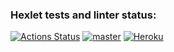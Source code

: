 ### Hexlet tests and linter status:
[![Actions Status](https://github.com/Svetlenkaja/rails-project-lvl2/workflows/hexlet-check/badge.svg)](https://github.com/Svetlenkaja/rails-project-lvl2/actions)
[![master](https://github.com/Svetlenkaja/rails-project-lvl2/actions/workflows/master.yml/badge.svg?branch=main)](https://github.com/Svetlenkaja/rails-project-lvl2/actions/workflows/master.yml)
[![Heroku](https://heroku-badge.herokuapp.com/?app=heroku-badge)](https://radiant-thicket-80163.herokuapp.com)
